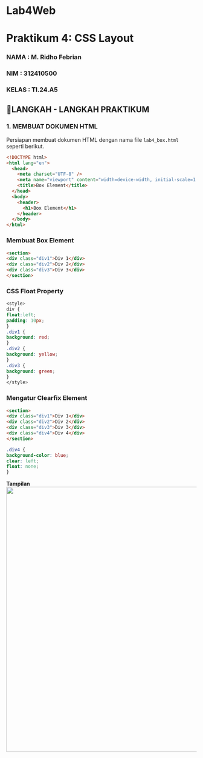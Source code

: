 # Lab4Web
# Praktikum 4: CSS Layout
### NAMA : M. Ridho Febrian
### NIM : 312410500
### KELAS : TI.24.A5

## 📍LANGKAH - LANGKAH PRAKTIKUM

### 1. MEMBUAT DOKUMEN HTML
Persiapan membuat dokumen HTML dengan nama file `lab4_box.html` seperti berikut.

```html
<!DOCTYPE html>
<html lang="en">
  <head>
    <meta charset="UTF-8" />
    <meta name="viewport" content="width=device-width, initial-scale=1.0" />
    <title>Box Element</title>
  </head>
  <body>
    <header>
      <h1>Box Element</h1>
    </header>
  </body>
</html>
```
### Membuat Box Element
```html
<section>
<div class="div1">Div 1</div>
<div class="div2">Div 2</div>
<div class="div3">Div 3</div>
</section>
```
### CSS Float Property
```css
<style>
div {
float:left;
padding: 10px;
}
.div1 {
background: red;
}
.div2 {
background: yellow;
}
.div3 {
background: green;
}
</style>
```
### Mengatur Clearfix Element
```html
<section>
<div class="div1">Div 1</div>
<div class="div2">Div 2</div>
<div class="div3">Div 3</div>
<div class="div4">Div 4</div>
</section>
```
```css
.div4 {
background-color: blue;
clear: left;
float: none;
}
```
**Tampilan**
<img src="tampilan dan vscode list.png" width="700">
